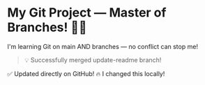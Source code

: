# My Git Project — Master of Branches! 🌿💪

I'm learning Git on main AND branches — no conflict can stop me!

> 💡 Successfully merged update-readme branch!

✅ Updated directly on GitHub!
🔥 I changed this locally!

